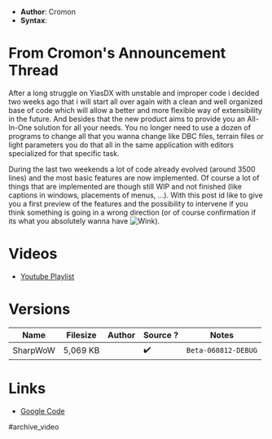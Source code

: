 - **Author**: Cromon
- **Syntax**:

# From Cromon's Announcement Thread

After a long struggle on YiasDX with unstable and improper code i decided two weeks ago that i will start all over again with a clean and well organized base of code which will allow a better and more flexible way of extensibility in the future. And besides that the new product aims to provide you an All-In-One solution for all your needs. You no longer need to use a dozen of programs to change all that you wanna change like DBC files, terrain files or light parameters you do that all in the same application with editors specialized for that specific task.  
  
During the last two weekends a lot of code already evolved (around 3500 lines) and the most basic features are now implemented. Of course a lot of things that are implemented are though still WIP and not finished (like captions in windows, placements of menus, ...). With this post id like to give you a first preview of the features and the possibility to intervene if you think something is going in a wrong direction (or of course confirmation if its what you absolutely wanna have ![](https://www.ownedcore.com/forums/images/smilies/wink.png "Wink")).

# Videos

- [Youtube Playlist](https://www.youtube.com/playlist?list=PL6102480E5638C86A)

# Versions

| Name     | Filesize | Author | Source ? | Notes |
| -------- | -------- | ------ | -------- | ----- |
| SharpWoW | 5,069 KB |        |    ✔️      | `Beta-060812-DEBUG`      |

# Links

- [Google Code](https://code.google.com/archive/p/sharpwow/)

#archive_video 